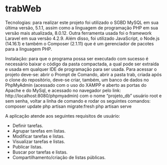 # trabWeb
Tecnologias: para realizar este projeto foi utilizado o SGBD MySQL em sua última versão, 5.1.1, assim como a linguagem de programação PHP em sua versão mais atualizada, 8.0.12. Outra ferramenta usada foi o framework Laravel em sua versão 4.2.9.	Além disso, foi utilizado JavaScript, o Node.js (14.16.1) e também o Composer (2.1.11) que é um gerenciador de pacotes para a linguagem PHP.

Instalação: para que o programa possa ser executado com sucesso é necessário baixar o código da pasta compactada, a qual pode ser extraída e usada em qualquer IDE de programação para ser usada. Para acessar o projeto deve-se: abrir o Prompt de Comando, abrir a pasta trab, criada após o clone do repositório, deve-se criar, também, um banco de dados no PhpMyAdmin (acessado com o uso do XAMPP e aberto as portas do Apache e do MySql, e acessado no navegador pelo link: http://localhost:8080/phpmyadmin) com o nome “projeto_db” usuário root e sem senha, voltar a linha de comando e rodar os seguintes comandos:
composer update
php artisan migrate:fresh
php artisan serve
	
A aplicação atende aos seguintes requisitos de usuário:
- Definir tarefas.
- Agrupar tarefas em listas.
- Modificar tarefas e listas.
- Visualizar tarefas e listas.
- Publicar listas.
- Buscar por tarefas e listas.
- Compartilhamento/criação de listas públicas.
